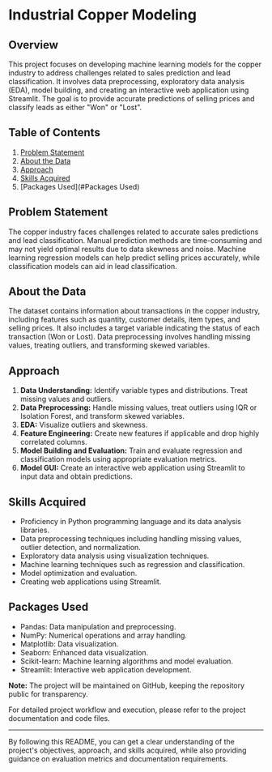 # Industrial Copper Modeling

## Overview

This project focuses on developing machine learning models for the copper industry to address challenges related to sales prediction and lead classification. It involves data preprocessing, exploratory data analysis (EDA), model building, and creating an interactive web application using Streamlit. The goal is to provide accurate predictions of selling prices and classify leads as either "Won" or "Lost".

## Table of Contents

1. [Problem Statement](#problem-statement)
2. [About the Data](#about-the-data)
3. [Approach](#approach)
4. [Skills Acquired](#skills-acquired)
5. [Packages Used](#Packages Used)

## Problem Statement

The copper industry faces challenges related to accurate sales predictions and lead classification. Manual prediction methods are time-consuming and may not yield optimal results due to data skewness and noise. Machine learning regression models can help predict selling prices accurately, while classification models can aid in lead classification.

## About the Data

The dataset contains information about transactions in the copper industry, including features such as quantity, customer details, item types, and selling prices. It also includes a target variable indicating the status of each transaction (Won or Lost). Data preprocessing involves handling missing values, treating outliers, and transforming skewed variables.

## Approach

1. **Data Understanding:** Identify variable types and distributions. Treat missing values and outliers. 
2. **Data Preprocessing:** Handle missing values, treat outliers using IQR or Isolation Forest, and transform skewed variables.
3. **EDA:** Visualize outliers and skewness. 
4. **Feature Engineering:** Create new features if applicable and drop highly correlated columns.
5. **Model Building and Evaluation:** Train and evaluate regression and classification models using appropriate evaluation metrics.
6. **Model GUI:** Create an interactive web application using Streamlit to input data and obtain predictions.

## Skills Acquired

- Proficiency in Python programming language and its data analysis libraries.
- Data preprocessing techniques including handling missing values, outlier detection, and normalization.
- Exploratory data analysis using visualization techniques.
- Machine learning techniques such as regression and classification.
- Model optimization and evaluation.
- Creating web applications using Streamlit.

## Packages Used

 - Pandas: Data manipulation and preprocessing.
 - NumPy: Numerical operations and array handling.
 - Matplotlib: Data visualization.
 - Seaborn: Enhanced data visualization.
 - Scikit-learn: Machine learning algorithms and model evaluation.
 - Streamlit: Interactive web application development.



**Note:** The project will be maintained on GitHub, keeping the repository public for transparency. 

For detailed project workflow and execution, please refer to the project documentation and code files.

---
By following this README, you can get a clear understanding of the project's objectives, approach, and skills acquired, while also providing guidance on evaluation metrics and documentation requirements.
